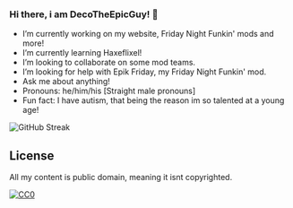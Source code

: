 ### Hi there, i am DecoTheEpicGuy! 👋

-  I’m currently working on my website, Friday Night Funkin' mods and more!
-  I’m currently learning Haxeflixel!
-  I’m looking to collaborate on some mod teams.
-  I’m looking for help with Epik Friday, my Friday Night Funkin' mod.
-  Ask me about anything!
-  Pronouns: he/him/his [Straight male pronouns]
-  Fun fact: I have autism, that being the reason im so talented at a young age!

![GitHub Streak](http://github-readme-streak-stats.herokuapp.com?user=deco1212&theme=dark&hide_border=true&date_format=M%20j%5B%2C%20Y%5D&mode=weekly)

## License

All my content is public domain, meaning it isnt copyrighted.

[![CC0](https://licensebuttons.net/p/zero/1.0/88x31.png)](https://creativecommons.org/publicdomain/zero/1.0/)
